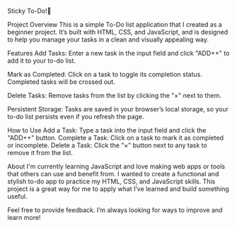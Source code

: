 Sticky To-Do!📝

Project Overview
This is a simple To-Do list application that I created as a beginner project. It’s built with HTML, CSS, and JavaScript, and is designed to help you manage your tasks in a clean and visually appealing way.

Features
Add Tasks: Enter a new task in the input field and click "ADD++" to add it to your to-do list.

Mark as Completed: Click on a task to toggle its completion status. Completed tasks will be crossed out.

Delete Tasks: Remove tasks from the list by clicking the "×" next to them.

Persistent Storage: Tasks are saved in your browser’s local storage, so your to-do list persists even if you refresh the page.

How to Use
Add a Task: Type a task into the input field and click the "ADD++" button.
Complete a Task: Click on a task to mark it as completed or incomplete.
Delete a Task: Click the "×" button next to any task to remove it from the list.

About
I'm currently learning JavaScript and love making web apps or tools that others can use and benefit from. I wanted to create a functional and stylish to-do app to practice my HTML, CSS, and JavaScript skills. This project is a great way for me to apply what I’ve learned and build something useful.

Feel free to provide feedback. I’m always looking for ways to improve and learn more!
